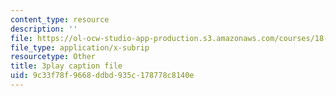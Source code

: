 ```yaml
---
content_type: resource
description: ''
file: https://ol-ocw-studio-app-production.s3.amazonaws.com/courses/18-06sc-linear-algebra-fall-2011/9c33f78f9668ddbd935c178778c8140e_yjBerM5jWsc.srt
file_type: application/x-subrip
resourcetype: Other
title: 3play caption file
uid: 9c33f78f-9668-ddbd-935c-178778c8140e
---
```

